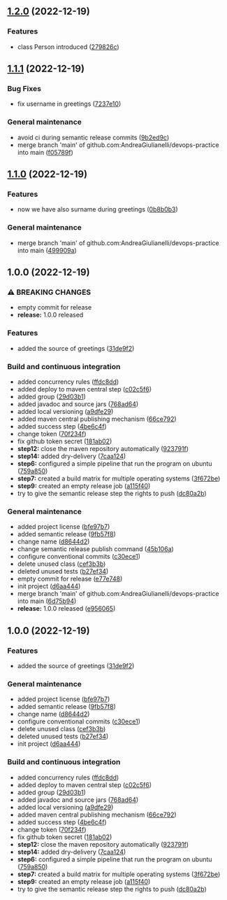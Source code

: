 ## [1.2.0](https://github.com/AndreaGiulianelli/devops-practice/compare/1.1.1...1.2.0) (2022-12-19)


### Features

* class Person introduced ([279826c](https://github.com/AndreaGiulianelli/devops-practice/commit/279826cc2948d58134e80d925409c0d98e9b4edd))

## [1.1.1](https://github.com/AndreaGiulianelli/devops-practice/compare/1.1.0...1.1.1) (2022-12-19)


### Bug Fixes

* fix username in greetings ([7237e10](https://github.com/AndreaGiulianelli/devops-practice/commit/7237e10074f3ca623410b3f99f361fc2633dc87c))


### General maintenance

* avoid ci during semantic release commits ([9b2ed9c](https://github.com/AndreaGiulianelli/devops-practice/commit/9b2ed9cfd1cb004080f6e690861e8d24829e1999))
* merge branch 'main' of github.com:AndreaGiulianelli/devops-practice into main ([f05789f](https://github.com/AndreaGiulianelli/devops-practice/commit/f05789f82c2e0045dff82d583c4e4287f480b612))

## [1.1.0](https://github.com/AndreaGiulianelli/devops-practice/compare/1.0.0...1.1.0) (2022-12-19)


### Features

* now we have also surname during greetings ([0b8b0b3](https://github.com/AndreaGiulianelli/devops-practice/commit/0b8b0b3a57c2a8c30b4233a5b07039ef930d9678))


### General maintenance

* merge branch 'main' of github.com:AndreaGiulianelli/devops-practice into main ([499909a](https://github.com/AndreaGiulianelli/devops-practice/commit/499909ac7663013f3008ac4bb43b3d2a584802ce))

## 1.0.0 (2022-12-19)


### ⚠ BREAKING CHANGES

* empty commit for release
* **release:** 1.0.0 released

### Features

* added the source of greetings ([31de9f2](https://github.com/AndreaGiulianelli/devops-practice/commit/31de9f240f0660ad24ce4054c8ac2db21ae5deda))


### Build and continuous integration

* added concurrency rules ([ffdc8dd](https://github.com/AndreaGiulianelli/devops-practice/commit/ffdc8ddea6f22359db0ab35639ef1d9acf9115cc))
* added deploy to maven central step ([c02c5f6](https://github.com/AndreaGiulianelli/devops-practice/commit/c02c5f6b1791b0df29ab9fbe0ba58bd7135250d0))
* added group ([29d03b1](https://github.com/AndreaGiulianelli/devops-practice/commit/29d03b175633685add3ba5a3f49953ece39e66d3))
* added javadoc and source jars ([768ad64](https://github.com/AndreaGiulianelli/devops-practice/commit/768ad647435775a7080f8b9048d205414ec0e3d4))
* added local versioning ([a9dfe29](https://github.com/AndreaGiulianelli/devops-practice/commit/a9dfe29ab7bdaf371a716c07e8ca2c133766af08))
* added maven central publishing mechanism ([66ce792](https://github.com/AndreaGiulianelli/devops-practice/commit/66ce79267f52362997579d3174f63446af5da09e))
* added success step ([4be6c4f](https://github.com/AndreaGiulianelli/devops-practice/commit/4be6c4fe922e6718e560bfa8966f70df7bf66f37))
* change token ([70f234f](https://github.com/AndreaGiulianelli/devops-practice/commit/70f234f3ea6a0e4323d747e99b1a23cab5a05be9))
* fix github token secret ([181ab02](https://github.com/AndreaGiulianelli/devops-practice/commit/181ab0288bcbfda6953de99a28f531c177a1b374))
* **step12:** close the maven repository automatically ([923791f](https://github.com/AndreaGiulianelli/devops-practice/commit/923791fd6adef462d47aca9ff4d8200f45cc3266))
* **step14:** added dry-delivery ([7caa124](https://github.com/AndreaGiulianelli/devops-practice/commit/7caa124642ea49e1ec4fe52f92a8303bf5c4f3cd))
* **step6:** configured a simple pipeline that run the program on ubuntu ([759a850](https://github.com/AndreaGiulianelli/devops-practice/commit/759a8505a1deaaab63c429755c22ea69566da8ab))
* **step7:** created a build matrix for multiple operating systems ([3f672be](https://github.com/AndreaGiulianelli/devops-practice/commit/3f672be225dd664ca837410ba860cf3f5438faca))
* **step9:** created an empty release job ([a115f40](https://github.com/AndreaGiulianelli/devops-practice/commit/a115f4070382cfa1aa8370b7a83fe254c81ca11f))
* try to give the semantic release step the rights to push ([dc80a2b](https://github.com/AndreaGiulianelli/devops-practice/commit/dc80a2b7d324bb91778b044c2c1847dc4504b27a))


### General maintenance

* added project license ([bfe97b7](https://github.com/AndreaGiulianelli/devops-practice/commit/bfe97b76b7151a27ce1020eab6f8c01003952018))
* added semantic release ([9fb57f8](https://github.com/AndreaGiulianelli/devops-practice/commit/9fb57f8f4d7b625f0845d448a7356cb6bed9f6f7))
* change name ([d8644d2](https://github.com/AndreaGiulianelli/devops-practice/commit/d8644d2e766a9c5a7112bfc40536a6f4f1339dd1))
* change semantic release publish command ([45b106a](https://github.com/AndreaGiulianelli/devops-practice/commit/45b106ade411cd79373a701c0dcfdfd8129b3a15))
* configure conventional commits ([c30ece1](https://github.com/AndreaGiulianelli/devops-practice/commit/c30ece10ba4576c0cf40160d57823fb55ce98574))
* delete unused class ([cef3b3b](https://github.com/AndreaGiulianelli/devops-practice/commit/cef3b3bdaca611d0aa268e3ec539724b32a5f224))
* deleted unused tests ([b27ef34](https://github.com/AndreaGiulianelli/devops-practice/commit/b27ef34e6df120322507711b5f9a80c12ebd1970))
* empty commit for release ([e77e748](https://github.com/AndreaGiulianelli/devops-practice/commit/e77e7481fea7340c22363af1eb7a392ac74d5b43))
* init project ([d6aa444](https://github.com/AndreaGiulianelli/devops-practice/commit/d6aa44488880260feb4b0d252ef8223d0e620033))
* merge branch 'main' of github.com:AndreaGiulianelli/devops-practice into main ([6d75b94](https://github.com/AndreaGiulianelli/devops-practice/commit/6d75b9420a130b4a807328deb07001303eb469f9))
* **release:** 1.0.0 released ([e956065](https://github.com/AndreaGiulianelli/devops-practice/commit/e956065e45ffbc1b9b51f0b3b589f9b4ddf0898a))

## 1.0.0 (2022-12-19)


### Features

* added the source of greetings ([31de9f2](https://github.com/AndreaGiulianelli/devops-practice/commit/31de9f240f0660ad24ce4054c8ac2db21ae5deda))


### General maintenance

* added project license ([bfe97b7](https://github.com/AndreaGiulianelli/devops-practice/commit/bfe97b76b7151a27ce1020eab6f8c01003952018))
* added semantic release ([9fb57f8](https://github.com/AndreaGiulianelli/devops-practice/commit/9fb57f8f4d7b625f0845d448a7356cb6bed9f6f7))
* change name ([d8644d2](https://github.com/AndreaGiulianelli/devops-practice/commit/d8644d2e766a9c5a7112bfc40536a6f4f1339dd1))
* configure conventional commits ([c30ece1](https://github.com/AndreaGiulianelli/devops-practice/commit/c30ece10ba4576c0cf40160d57823fb55ce98574))
* delete unused class ([cef3b3b](https://github.com/AndreaGiulianelli/devops-practice/commit/cef3b3bdaca611d0aa268e3ec539724b32a5f224))
* deleted unused tests ([b27ef34](https://github.com/AndreaGiulianelli/devops-practice/commit/b27ef34e6df120322507711b5f9a80c12ebd1970))
* init project ([d6aa444](https://github.com/AndreaGiulianelli/devops-practice/commit/d6aa44488880260feb4b0d252ef8223d0e620033))


### Build and continuous integration

* added concurrency rules ([ffdc8dd](https://github.com/AndreaGiulianelli/devops-practice/commit/ffdc8ddea6f22359db0ab35639ef1d9acf9115cc))
* added deploy to maven central step ([c02c5f6](https://github.com/AndreaGiulianelli/devops-practice/commit/c02c5f6b1791b0df29ab9fbe0ba58bd7135250d0))
* added group ([29d03b1](https://github.com/AndreaGiulianelli/devops-practice/commit/29d03b175633685add3ba5a3f49953ece39e66d3))
* added javadoc and source jars ([768ad64](https://github.com/AndreaGiulianelli/devops-practice/commit/768ad647435775a7080f8b9048d205414ec0e3d4))
* added local versioning ([a9dfe29](https://github.com/AndreaGiulianelli/devops-practice/commit/a9dfe29ab7bdaf371a716c07e8ca2c133766af08))
* added maven central publishing mechanism ([66ce792](https://github.com/AndreaGiulianelli/devops-practice/commit/66ce79267f52362997579d3174f63446af5da09e))
* added success step ([4be6c4f](https://github.com/AndreaGiulianelli/devops-practice/commit/4be6c4fe922e6718e560bfa8966f70df7bf66f37))
* change token ([70f234f](https://github.com/AndreaGiulianelli/devops-practice/commit/70f234f3ea6a0e4323d747e99b1a23cab5a05be9))
* fix github token secret ([181ab02](https://github.com/AndreaGiulianelli/devops-practice/commit/181ab0288bcbfda6953de99a28f531c177a1b374))
* **step12:** close the maven repository automatically ([923791f](https://github.com/AndreaGiulianelli/devops-practice/commit/923791fd6adef462d47aca9ff4d8200f45cc3266))
* **step14:** added dry-delivery ([7caa124](https://github.com/AndreaGiulianelli/devops-practice/commit/7caa124642ea49e1ec4fe52f92a8303bf5c4f3cd))
* **step6:** configured a simple pipeline that run the program on ubuntu ([759a850](https://github.com/AndreaGiulianelli/devops-practice/commit/759a8505a1deaaab63c429755c22ea69566da8ab))
* **step7:** created a build matrix for multiple operating systems ([3f672be](https://github.com/AndreaGiulianelli/devops-practice/commit/3f672be225dd664ca837410ba860cf3f5438faca))
* **step9:** created an empty release job ([a115f40](https://github.com/AndreaGiulianelli/devops-practice/commit/a115f4070382cfa1aa8370b7a83fe254c81ca11f))
* try to give the semantic release step the rights to push ([dc80a2b](https://github.com/AndreaGiulianelli/devops-practice/commit/dc80a2b7d324bb91778b044c2c1847dc4504b27a))
